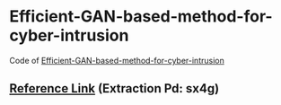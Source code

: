 # Efficient-GAN-based-method-for-cyber-intrusion

Code of [Efficient-GAN-based-method-for-cyber-intrusion](*)

## [Reference Link](https://pan.baidu.com/s/11IByW5bUL1t5lpVwsdR76Q) (Extraction Pd: sx4g)
